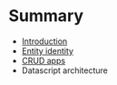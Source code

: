 # Summary

* [Introduction](README.md)
* [Entity identity](entity-identity.md)
* [CRUD apps](crud_apps.md)
* Datascript architecture

